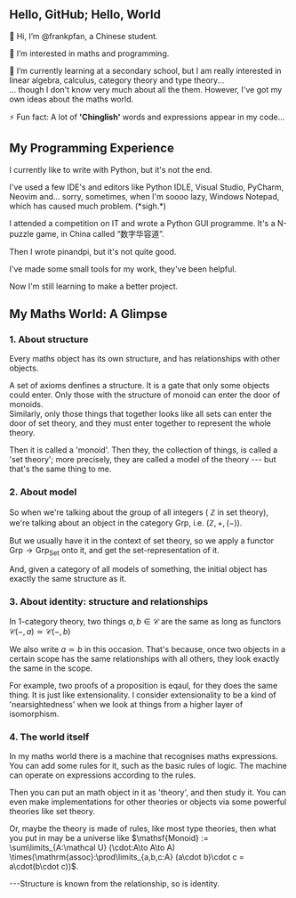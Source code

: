 ## Hello, GitHub; Hello, World

👋 Hi, I’m @frankpfan, a Chinese student.

👀 I’m interested in maths and programming.

🌱 I’m currently learning at a secondary school, but I am really
interested in linear algebra, calculus, category theory and type theory...\
... though I don't know very much about all the them.
However, I've got my own ideas about the maths world.

⚡ Fun fact: A lot of **'Chinglish'** words and expressions appear in my code...

## My Programming Experience

I currently like to write with Python, but it's not the end.

I've used a few IDE's and editors like Python IDLE, Visual Studio, PyCharm,
Neovim and... sorry, sometimes, when I'm soooo lazy, Windows Notepad,
which has caused much problem. (\*sigh.\*)

I attended a competition on IT and wrote a Python GUI programme.
It's a N-puzzle game, in China called “数字华容道”.

Then I wrote pinandpi, but it's not quite good.

I've made some small tools for my work, they've been helpful.

Now I'm still learning to make a better project.

## My Maths World: A Glimpse

### 1. About structure

Every maths object has its own structure,
and has relationships with other objects.

A set of axioms denfines a structure. It is a gate that
only some objects could enter.
Only those with the structure of monoid can enter the door of monoids.\
Similarly, only those things that together looks like all sets can enter
the door of set theory, and they must enter together
to represent the whole theory.

Then it is called a 'monoid'.
Then they, the collection of things, is called a 'set theory';
more precisely, they are called a model of the theory --- but
that's the same thing to me.

### 2. About model

So when we're talking about the group of all integers
( $\mathbb Z$ in set theory),
we're talking about an object in the category $\mathsf{Grp}$,
i.e. $(\mathbb Z, +, (-))$.

But we usually have it in the context of set theory, so we apply a
functor $\mathsf{Grp} \to \mathsf{Grp}_{\mathsf{Set}}$ onto it,
and get the set-representation of it.

And, given a category of all models of something, the initial object
has exactly the same structure as it.

### 3. About identity: structure and relationships

In 1-category theory, two things $a, b \in \mathcal C$ are the same
as long as functors $\mathcal C(-, a) \simeq \mathcal C(-, b)$

We also write $a \simeq b$ in this occasion. That's because,
once two objects in a certain scope has the same relationships
with all others, they look exactly the same in the scope.

For example, two proofs of a proposition is eqaul,
for they does the same thing.
It is just like extensionality. I consider extensionality to be a kind of
'nearsightedness' when we look at things from a higher layer of isomorphism.

### 4. The world itself

In my maths world there is a machine that recognises maths expressions.
You can add some rules for it, such as the basic rules of logic.
The machine can operate on expressions according to the rules.

Then you can put an math object in it as 'theory', and then study it.
You can even make implementations for other theories or objects via
some powerful theories like set theory.

Or, maybe the theory is made of rules, like most type theories,
then what you put in may be a universe like
$\mathsf{Monoid} := \sum\limits_{A:\mathcal U} (\cdot:A\to A\to A)
\times(\mathrm{assoc}:\prod\limits_{a,b,c:A} (a\cdot b)\cdot c = a\cdot(b\cdot c))$.

---Structure is known from the relationship, so is identity.
